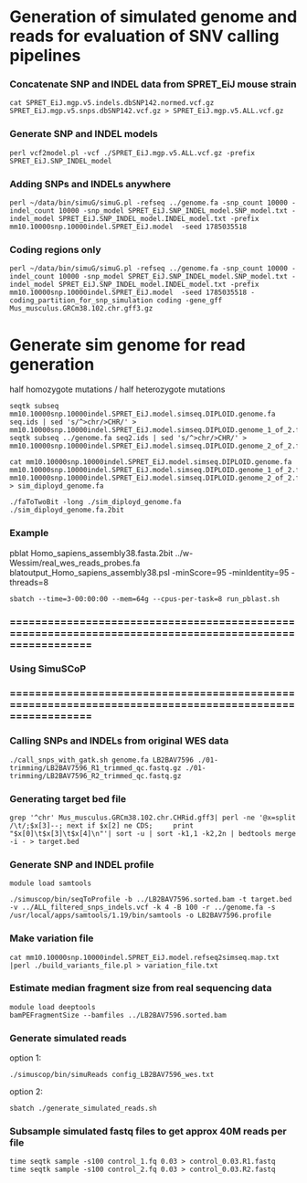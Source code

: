 # Generation of simulated genome and reads for evaluation of SNV calling pipelines  

### Concatenate SNP and INDEL data from SPRET_EiJ mouse strain
```
cat SPRET_EiJ.mgp.v5.indels.dbSNP142.normed.vcf.gz SPRET_EiJ.mgp.v5.snps.dbSNP142.vcf.gz > SPRET_EiJ.mgp.v5.ALL.vcf.gz
```

### Generate SNP and INDEL models
```
perl vcf2model.pl -vcf ./SPRET_EiJ.mgp.v5.ALL.vcf.gz -prefix SPRET_EiJ.SNP_INDEL_model
```

### Adding SNPs and INDELs anywhere
```
perl ~/data/bin/simuG/simuG.pl -refseq ../genome.fa -snp_count 10000 -indel_count 10000 -snp_model SPRET_EiJ.SNP_INDEL_model.SNP_model.txt -indel_model SPRET_EiJ.SNP_INDEL_model.INDEL_model.txt -prefix  mm10.10000snp.10000indel.SPRET_EiJ.model  -seed 1785035518
```

### Coding regions only
```
perl ~/data/bin/simuG/simuG.pl -refseq ../genome.fa -snp_count 10000 -indel_count 10000 -snp_model SPRET_EiJ.SNP_INDEL_model.SNP_model.txt -indel_model SPRET_EiJ.SNP_INDEL_model.INDEL_model.txt -prefix  mm10.10000snp.10000indel.SPRET_EiJ.model  -seed 1785035518 -coding_partition_for_snp_simulation coding -gene_gff Mus_musculus.GRCm38.102.chr.gff3.gz
```

# Generate sim genome for read generation

half homozygote mutations / half heterozygote mutations  
```
seqtk subseq mm10.10000snp.10000indel.SPRET_EiJ.model.simseq.DIPLOID.genome.fa seq.ids | sed 's/^>chr/>CHR/' > mm10.10000snp.10000indel.SPRET_EiJ.model.simseq.DIPLOID.genome_1_of_2.fa
seqtk subseq ../genome.fa seq2.ids | sed 's/^>chr/>CHR/' > mm10.10000snp.10000indel.SPRET_EiJ.model.simseq.DIPLOID.genome_2_of_2.fa

cat mm10.10000snp.10000indel.SPRET_EiJ.model.simseq.DIPLOID.genome.fa mm10.10000snp.10000indel.SPRET_EiJ.model.simseq.DIPLOID.genome_1_of_2.fa mm10.10000snp.10000indel.SPRET_EiJ.model.simseq.DIPLOID.genome_2_of_2.fa > sim_diployd_genome.fa

./faToTwoBit -long ./sim_diployd_genome.fa ./sim_diployd_genome.fa.2bit
```

### Example

pblat Homo_sapiens_assembly38.fasta.2bit ../w-Wessim/real_wes_reads_probes.fa blatoutput_Homo_sapiens_assembly38.psl -minScore=95 -minIdentity=95 -threads=8

```
sbatch --time=3-00:00:00 --mem=64g --cpus-per-task=8 run_pblast.sh
```

### =======================================================================================================
### Using SimuSCoP
### =======================================================================================================

### Calling SNPs and INDELs from original WES data 
```
./call_snps_with_gatk.sh genome.fa LB2BAV7596 ./01-trimming/LB2BAV7596_R1_trimmed_qc.fastq.gz ./01-trimming/LB2BAV7596_R2_trimmed_qc.fastq.gz
```

### Generating target bed file
```
grep '^chr' Mus_musculus.GRCm38.102.chr.CHRid.gff3| perl -ne '@x=split /\t/;$x[3]--; next if $x[2] ne CDS;     print "$x[0]\t$x[3]\t$x[4]\n"'| sort -u | sort -k1,1 -k2,2n | bedtools merge -i - > target.bed
```

### Generate SNP and INDEL profile
```
module load samtools

./simuscop/bin/seqToProfile -b ../LB2BAV7596.sorted.bam -t target.bed -v ../ALL_filtered_snps_indels.vcf -k 4 -B 100 -r ../genome.fa -s /usr/local/apps/samtools/1.19/bin/samtools -o LB2BAV7596.profile
```

### Make variation file
```
cat mm10.10000snp.10000indel.SPRET_EiJ.model.refseq2simseq.map.txt |perl ./build_variants_file.pl > variation_file.txt
```

### Estimate median fragment size from real sequencing data
```
module load deeptools
bamPEFragmentSize --bamfiles ../LB2BAV7596.sorted.bam 
```

### Generate simulated reads

option 1:
```
./simuscop/bin/simuReads config_LB2BAV7596_wes.txt
```

option 2:
```
sbatch ./generate_simulated_reads.sh
```

### Subsample simulated fastq files to get approx 40M reads per file
```
time seqtk sample -s100 control_1.fq 0.03 > control_0.03.R1.fastq
time seqtk sample -s100 control_2.fq 0.03 > control_0.03.R2.fastq
```



